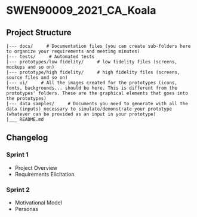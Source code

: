 # SWEN90009_2021_CA_Koala
## Project Structure
```
|--- docs/     # Documentation files (you can create sub-folders here to organize your requirements and meeting minutes)
|--- tests/     # Automated tests
|--- prototypes/low fidelity/     # low fidelity files (screens, mockups and so on)
|--- prototype/high fidelity/     # high fidelity files (screens, source files and so on)
|--- ui/     # All the images created for the prototypes (icons, fonts, backgrounds... should be here. This is different from the prototypes' folders. These are the graphical elements that goes into the prototypes)
|--- data samples/     # Documents you need to generate with all the data (inputs) necessary to simulate/demonstrate your prototype (whatever can be provided as an input in your prototype)
|___ README.md
```

## Changelog
### Sprint 1
- Project Overview
- Requirements Elicitation
### Sprint 2
- Motivational Model
- Personas

